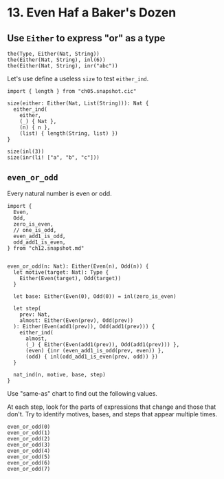 # 13. Even Haf a Baker's Dozen

## Use `Either` to express "or" as a type

``` cicada
the(Type, Either(Nat, String))
the(Either(Nat, String), inl(6))
the(Either(Nat, String), inr("abc"))
```

Let's use define a useless `size` to test `either_ind`.

``` cicada
import { length } from "ch05.snapshot.cic"

size(either: Either(Nat, List(String))): Nat {
  either_ind(
    either,
    (_) { Nat },
    (n) { n },
    (list) { length(String, list) })
}

size(inl(3))
size(inr(li! ["a", "b", "c"]))
```

## `even_or_odd`

Every natural number is even or odd.

``` cicada
import {
  Even,
  Odd,
  zero_is_even,
  // one_is_odd,
  even_add1_is_odd,
  odd_add1_is_even,
} from "ch12.snapshot.md"


even_or_odd(n: Nat): Either(Even(n), Odd(n)) {
  let motive(target: Nat): Type {
    Either(Even(target), Odd(target))
  }

  let base: Either(Even(0), Odd(0)) = inl(zero_is_even)

  let step(
    prev: Nat,
    almost: Either(Even(prev), Odd(prev))
  ): Either(Even(add1(prev)), Odd(add1(prev))) {
    either_ind(
      almost,
      (_) { Either(Even(add1(prev)), Odd(add1(prev))) },
      (even) {inr (even_add1_is_odd(prev, even)) },
      (odd) { inl(odd_add1_is_even(prev, odd)) })
  }

  nat_ind(n, motive, base, step)
}
```

Use "same-as" chart to find out the following values.

At each step, look for the parts of expressions that change and those that don't.
Try to identify motives, bases, and steps that appear multiple times.

``` cicada
even_or_odd(0)
even_or_odd(1)
even_or_odd(2)
even_or_odd(3)
even_or_odd(4)
even_or_odd(5)
even_or_odd(6)
even_or_odd(7)
```
